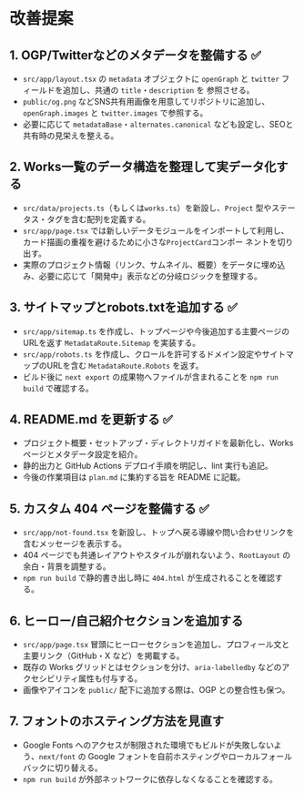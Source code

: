 # 改善提案

## 1. OGP/Twitterなどのメタデータを整備する ✅
- `src/app/layout.tsx` の `metadata` オブジェクトに `openGraph` と `twitter` フィールドを追加し、共通の `title`・`description` を
参照させる。
- `public/og.png` などSNS共有用画像を用意してリポジトリに追加し、`openGraph.images` と `twitter.images` で参照する。
- 必要に応じて `metadataBase`・`alternates.canonical` なども設定し、SEOと共有時の見栄えを整える。

## 2. Works一覧のデータ構造を整理して実データ化する
- `src/data/projects.ts`（もしくは`works.ts`）を新設し、`Project` 型やステータス・タグを含む配列を定義する。
- `src/app/page.tsx` では新しいデータモジュールをインポートして利用し、カード描画の重複を避けるために小さな`ProjectCard`コンポー
ネントを切り出す。
- 実際のプロジェクト情報（リンク、サムネイル、概要）をデータに埋め込み、必要に応じて「開発中」表示などの分岐ロジックを整理する。

## 3. サイトマップとrobots.txtを追加する ✅
- `src/app/sitemap.ts` を作成し、トップページや今後追加する主要ページのURLを返す `MetadataRoute.Sitemap` を実装する。
- `src/app/robots.ts` を作成し、クロールを許可するドメイン設定やサイトマップのURLを含む `MetadataRoute.Robots` を返す。
- ビルド後に `next export` の成果物へファイルが含まれることを `npm run build` で確認する。

## 4. README.md を更新する ✅
- プロジェクト概要・セットアップ・ディレクトリガイドを最新化し、Works ページとメタデータ設定を紹介。
- 静的出力と GitHub Actions デプロイ手順を明記し、lint 実行も追記。
- 今後の作業項目は `plan.md` に集約する旨を README に記載。

## 5. カスタム 404 ページを整備する ✅
- `src/app/not-found.tsx` を新設し、トップへ戻る導線や問い合わせリンクを含むメッセージを表示する。
- 404 ページでも共通レイアウトやスタイルが崩れないよう、`RootLayout` の余白・背景を調整する。
- `npm run build` で静的書き出し時に `404.html` が生成されることを確認する。

## 6. ヒーロー/自己紹介セクションを追加する
- `src/app/page.tsx` 冒頭にヒーローセクションを追加し、プロフィール文と主要リンク（GitHub・X など）を掲載する。
- 既存の Works グリッドとはセクションを分け、`aria-labelledby` などのアクセシビリティ属性も付与する。
- 画像やアイコンを `public/` 配下に追加する際は、OGP との整合性も保つ。

## 7. フォントのホスティング方法を見直す
- Google Fonts へのアクセスが制限された環境でもビルドが失敗しないよう、`next/font` の Google フォントを自前ホスティングやローカルフォールバックに切り替える。
- `npm run build` が外部ネットワークに依存しなくなることを確認する。
